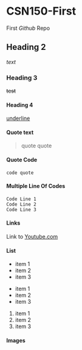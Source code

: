 # CSN150-First
First _Github_ Repo

## Heading 2
_text_

### Heading 3
~~test~~ 

#### Heading 4 
<ins>underline</ins>

#### Quote text
> quote quote

#### Quote Code
`code quote`

#### Multiple Line Of Codes
```
Code Line 1
Code Line 2
Code Line 3
```

#### Links 
Link to [Youtube.com](https://Youtube.com)

#### List
- item 1
- item 2
- item 3

 * item 1
 * item 2
 * item 3

1. item 1
2. item 2
3. item 3

#### Images 

 
  
  
